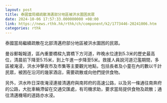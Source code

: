 ```yaml
---
layout: post
title: 泰國當局續疏散清邁部分地區被洪水圍困民眾
date: 2024-10-06 17:57:33.000000000 +08:00
link: https://news.rthk.hk/rthk/ch/component/k2/1773446-20241006.htm
categories: rthk
---
```


泰國當局繼續疏散在北部清邁府部分地區被洪水圍困的民眾。

曼谷郵報報道，區內重要橋樑九寶橋下方河道，昨晚水位達到5.3米的歷史最高位，清晨前下降至5.15米，到上午進一步降至5米。救援人員說河道氾濫期間，多區被淹浸，洪水沖擊夜市及市集等主要觀光地點，包括長者及小童在內的數以千計民眾，被困在沿河的幾家酒店，需要疏散或向他們提供食物。

另外，洪水昨日深夜淹浸連接清邁府與南邦府的高速公路，以及另一條通往南奔府的公路，大批車輛滯留在交通交匯處，有司機求助，要求當局提供食物及疏散；通往清邁機場的道路亦水浸。
